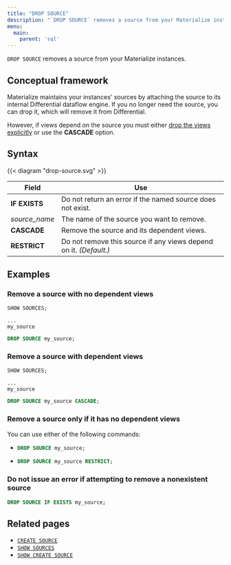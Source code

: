 ```yaml
---
title: "DROP SOURCE"
description: "`DROP SOURCE` removes a source from your Materialize instances."
menu:
  main:
    parent: 'sql'
---
```


`DROP SOURCE` removes a source from your Materialize instances.

## Conceptual framework

Materialize maintains your instances' sources by attaching the source to its
internal Differential dataflow engine. If you no longer need the source, you can
drop it, which will remove it from Differential.

However, if views depend on the source you must either [drop the views
explicitly](../drop-view) or use the **CASCADE** option.

## Syntax

{{< diagram "drop-source.svg" >}}

Field | Use
------|-----
**IF EXISTS** | Do not return an error if the named source does not exist.
_source&lowbar;name_ | The name of the source you want to remove.
**CASCADE** | Remove the source and its dependent views.
**RESTRICT** | Do not remove this source if any views depend on it. _(Default.)_

## Examples

### Remove a source with no dependent views

```sql
SHOW SOURCES;
```
```nofmt
...
my_source
```
```sql
DROP SOURCE my_source;
```

### Remove a source with dependent views

```sql
SHOW SOURCES;
```
```nofmt
...
my_source
```
```sql
DROP SOURCE my_source CASCADE;
```

### Remove a source only if it has no dependent views

You can use either of the following commands:

- ```sql
  DROP SOURCE my_source;
  ```
- ```sql
  DROP SOURCE my_source RESTRICT;
  ```

### Do not issue an error if attempting to remove a nonexistent source

```sql
DROP SOURCE IF EXISTS my_source;
```

## Related pages

- [`CREATE SOURCE`](../create-source)
- [`SHOW SOURCES`](../show-sources)
- [`SHOW CREATE SOURCE`](../show-create-source)
